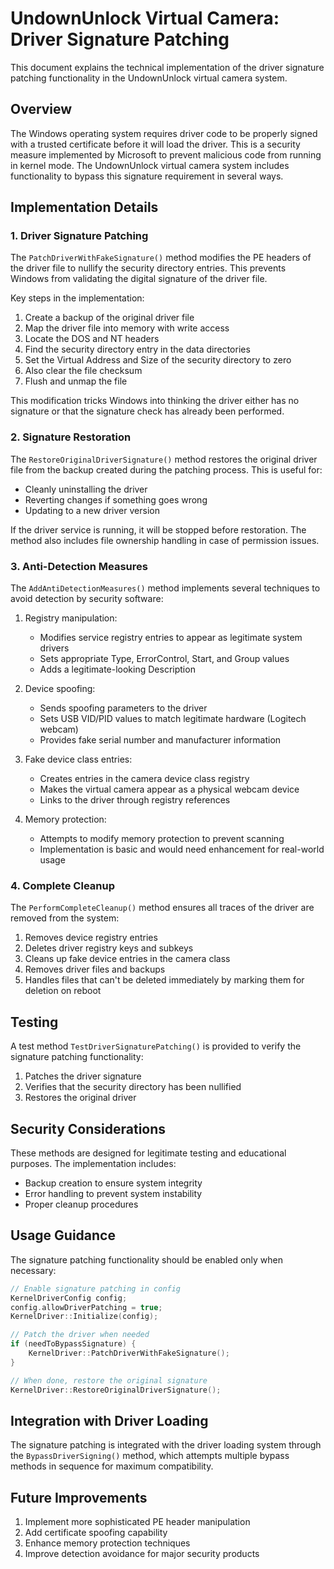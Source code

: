 # UndownUnlock Virtual Camera: Driver Signature Patching

This document explains the technical implementation of the driver signature patching functionality in the UndownUnlock virtual camera system.

## Overview

The Windows operating system requires driver code to be properly signed with a trusted certificate before it will load the driver. This is a security measure implemented by Microsoft to prevent malicious code from running in kernel mode. The UndownUnlock virtual camera system includes functionality to bypass this signature requirement in several ways.

## Implementation Details

### 1. Driver Signature Patching

The `PatchDriverWithFakeSignature()` method modifies the PE headers of the driver file to nullify the security directory entries. This prevents Windows from validating the digital signature of the driver file.

Key steps in the implementation:

1. Create a backup of the original driver file
2. Map the driver file into memory with write access
3. Locate the DOS and NT headers
4. Find the security directory entry in the data directories
5. Set the Virtual Address and Size of the security directory to zero
6. Also clear the file checksum
7. Flush and unmap the file

This modification tricks Windows into thinking the driver either has no signature or that the signature check has already been performed.

### 2. Signature Restoration

The `RestoreOriginalDriverSignature()` method restores the original driver file from the backup created during the patching process. This is useful for:

- Cleanly uninstalling the driver
- Reverting changes if something goes wrong
- Updating to a new driver version

If the driver service is running, it will be stopped before restoration. The method also includes file ownership handling in case of permission issues.

### 3. Anti-Detection Measures

The `AddAntiDetectionMeasures()` method implements several techniques to avoid detection by security software:

1. Registry manipulation:
   - Modifies service registry entries to appear as legitimate system drivers
   - Sets appropriate Type, ErrorControl, Start, and Group values
   - Adds a legitimate-looking Description

2. Device spoofing:
   - Sends spoofing parameters to the driver
   - Sets USB VID/PID values to match legitimate hardware (Logitech webcam)
   - Provides fake serial number and manufacturer information

3. Fake device class entries:
   - Creates entries in the camera device class registry
   - Makes the virtual camera appear as a physical webcam device
   - Links to the driver through registry references

4. Memory protection:
   - Attempts to modify memory protection to prevent scanning
   - Implementation is basic and would need enhancement for real-world usage

### 4. Complete Cleanup

The `PerformCompleteCleanup()` method ensures all traces of the driver are removed from the system:

1. Removes device registry entries
2. Deletes driver registry keys and subkeys
3. Cleans up fake device entries in the camera class
4. Removes driver files and backups
5. Handles files that can't be deleted immediately by marking them for deletion on reboot

## Testing

A test method `TestDriverSignaturePatching()` is provided to verify the signature patching functionality:

1. Patches the driver signature
2. Verifies that the security directory has been nullified
3. Restores the original driver

## Security Considerations

These methods are designed for legitimate testing and educational purposes. The implementation includes:

- Backup creation to ensure system integrity
- Error handling to prevent system instability
- Proper cleanup procedures

## Usage Guidance

The signature patching functionality should be enabled only when necessary:

```cpp
// Enable signature patching in config
KernelDriverConfig config;
config.allowDriverPatching = true;
KernelDriver::Initialize(config);

// Patch the driver when needed
if (needToBypassSignature) {
    KernelDriver::PatchDriverWithFakeSignature();
}

// When done, restore the original signature
KernelDriver::RestoreOriginalDriverSignature();
```

## Integration with Driver Loading

The signature patching is integrated with the driver loading system through the `BypassDriverSigning()` method, which attempts multiple bypass methods in sequence for maximum compatibility.

## Future Improvements

1. Implement more sophisticated PE header manipulation
2. Add certificate spoofing capability
3. Enhance memory protection techniques
4. Improve detection avoidance for major security products 